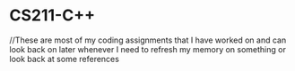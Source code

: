 # CS211-C++
//These are most of my coding assignments that I have worked on and can look back on later whenever I need to refresh my memory on something or look back at some references
